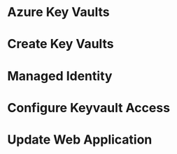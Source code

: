 # Azure Key Vaults


# Create Key Vaults


# Managed Identity


# Configure Keyvault Access


# Update Web Application



